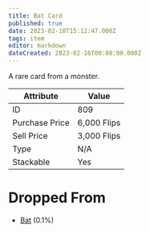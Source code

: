 ```yaml
---
title: Bat Card
published: true
date: 2023-02-18T15:12:47.000Z
tags: item
editor: markdown
dateCreated: 2023-02-16T00:00:00.000Z
---
```


A rare card from a monster.

|Attribute|Value|
|-|-|
|ID|809|
|Purchase Price|6,000 Flips|
|Sell Price|3,000 Flips|
|Type|N/A|
|Stackable|Yes|


# Dropped From
 * [Bat](monsters/bat.md) (0.1%)
